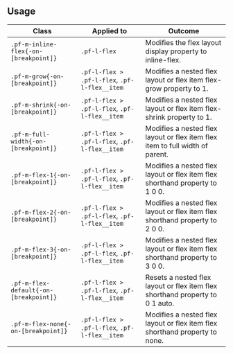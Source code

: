 ## Usage

| Class | Applied to | Outcome |
| -- | -- | -- |
| `.pf-m-inline-flex{-on-[breakpoint]}` | `.pf-l-flex` | Modifies the flex layout display property to inline-flex. |
| `.pf-m-grow{-on-[breakpoint]}` | `.pf-l-flex > .pf-l-flex`, `.pf-l-flex__item` | Modifies a nested flex layout or flex item flex-grow property to 1. |
| `.pf-m-shrink{-on-[breakpoint]}` | `.pf-l-flex > .pf-l-flex`, `.pf-l-flex__item` | Modifies a nested flex layout or flex item flex-shrink property to 1. |
| `.pf-m-full-width{-on-[breakpoint]}` | `.pf-l-flex > .pf-l-flex`, `.pf-l-flex__item` | Modifies a nested flex layout or flex item flex item to full width of parent. |
| `.pf-m-flex-1{-on-[breakpoint]}` | `.pf-l-flex > .pf-l-flex`, `.pf-l-flex__item` | Modifies a nested flex layout or flex item flex shorthand property to 1 0 0. |
| `.pf-m-flex-2{-on-[breakpoint]}` | `.pf-l-flex > .pf-l-flex`, `.pf-l-flex__item` | Modifies a nested flex layout or flex item flex shorthand property to 2 0 0. |
| `.pf-m-flex-3{-on-[breakpoint]}` | `.pf-l-flex > .pf-l-flex`, `.pf-l-flex__item` | Modifies a nested flex layout or flex item flex shorthand property to 3 0 0. |
| `.pf-m-flex-default{-on-[breakpoint]}` | `.pf-l-flex > .pf-l-flex`, `.pf-l-flex__item` | Resets a nested flex layout or flex item flex shorthand property to 0 1 auto. |
| `.pf-m-flex-none{-on-[breakpoint]}` | `.pf-l-flex > .pf-l-flex`, `.pf-l-flex__item` | Modifies a nested flex layout or flex item flex shorthand property to none. |
